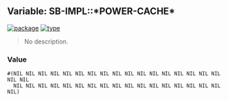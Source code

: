 ## Variable: SB-IMPL::\*POWER-CACHE\*
[![package](https://img.shields.io/badge/Package-SB--IMPL-5f9ea0.svg?style=social&colorA=999999)](../) [![type](https://img.shields.io/badge/Type-Variable-5f9ea0.svg?style=social&colorA=999999)](../#variable) 

> No description.

### Value
```
#(NIL NIL NIL NIL NIL NIL NIL NIL NIL NIL NIL NIL NIL NIL NIL NIL NIL NIL NIL
  NIL NIL NIL NIL NIL NIL NIL NIL NIL NIL NIL NIL NIL NIL NIL NIL NIL NIL)
```
